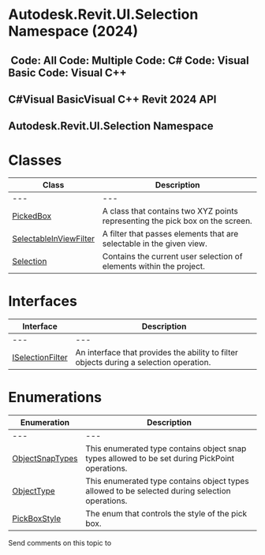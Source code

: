 # Autodesk.Revit.UI.Selection Namespace (2024)

﻿
 Code: All Code: Multiple Code: C# Code: Visual Basic Code: Visual C++   
---  
C#Visual BasicVisual C++
Revit 2024 API  
---  
Autodesk.Revit.UI.Selection Namespace  
---  
# Classes
| Class | Description |
| --- | --- |
| --- | --- | --- |
| [PickedBox](a3fd7f60-6f17-0a81-8e10-22fdcd988897.md "PickedBox Class") | A class that contains two XYZ points representing the pick box on the screen. |
| [SelectableInViewFilter](4def5498-f47f-870c-ea25-0408b6603dac.md "SelectableInViewFilter Class") | A filter that passes elements that are selectable in the given view. |
| [Selection](31b73d46-7d67-5dbb-4dad-80aa597c9afc.md "Selection Class") | Contains the current user selection of elements within the project. |

# Interfaces
| Interface | Description |
| --- | --- |
| --- | --- | --- |
| [ISelectionFilter](d552f44b-221c-0ecd-d001-41a5099b2f9f.md "ISelectionFilter Interface") | An interface that provides the ability to filter objects during a selection operation. |

# Enumerations
| Enumeration | Description |
| --- | --- |
| --- | --- | --- |
| [ObjectSnapTypes](806b68f7-9801-f58e-ee3e-94b85bfaea8f.md "ObjectSnapTypes Enumeration") | This enumerated type contains object snap types allowed to be set during PickPoint operations. |
| [ObjectType](2d0cbbba-d4ab-84b7-b081-36c14769d82c.md "ObjectType Enumeration") | This enumerated type contains object types allowed to be selected during selection operations. |
| [PickBoxStyle](b66a5404-4dba-abc0-f16d-0477e5c8a974.md "PickBoxStyle Enumeration") | The enum that controls the style of the pick box. |

Send comments on this topic to 